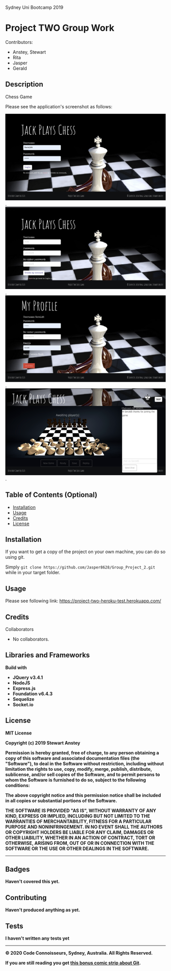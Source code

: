 Sydney Uni Bootcamp 2019

# Project TWO Group Work 

Contributors:

- Anstey, Stewart
- Rita
- Jasper
- Gerald

## Description

Chess Game

Please see the application's screenshot as follows:

![screenshot](public/images/screenshots/login.png).
![screenshot](public/images/screenshots/registration.png).
![screenshot](public/images/screenshots/profile.png).
![screenshot](public/images/screenshots/chat&chess.png).

## Table of Contents (Optional)

- [Installation](#installation)
- [Usage](#usage)
- [Credits](#credits)
- [License](#license)

## Installation

If you want to get a copy of the project on your own machine, you can do so using git.

Simply `git clone https://github.com/Jasper8628/Group_Project_2.git` while in your target folder.

## Usage

Please see following link: https://project-two-heroku-test.herokuapp.com/ 

## Credits

Collaborators

- No collaborators.

## Libraries and Frameworks

<b>Build with<b>

- JQuery v3.4.1
- NodeJS
- Express.js
- Foundation v6.4.3
- Sequelize
- Socket.io

## License

MIT License

Copyright (c) 2019 Stewart Anstey

Permission is hereby granted, free of charge, to any person obtaining a copy
of this software and associated documentation files (the "Software"), to deal
in the Software without restriction, including without limitation the rights
to use, copy, modify, merge, publish, distribute, sublicense, and/or sell
copies of the Software, and to permit persons to whom the Software is
furnished to do so, subject to the following conditions:

The above copyright notice and this permission notice shall be included in all
copies or substantial portions of the Software.

THE SOFTWARE IS PROVIDED "AS IS", WITHOUT WARRANTY OF ANY KIND, EXPRESS OR
IMPLIED, INCLUDING BUT NOT LIMITED TO THE WARRANTIES OF MERCHANTABILITY,
FITNESS FOR A PARTICULAR PURPOSE AND NONINFRINGEMENT. IN NO EVENT SHALL THE
AUTHORS OR COPYRIGHT HOLDERS BE LIABLE FOR ANY CLAIM, DAMAGES OR OTHER
LIABILITY, WHETHER IN AN ACTION OF CONTRACT, TORT OR OTHERWISE, ARISING FROM,
OUT OF OR IN CONNECTION WITH THE SOFTWARE OR THE USE OR OTHER DEALINGS IN THE
SOFTWARE.

---

## Badges

Haven't covered this yet.

## Contributing

Haven't produced anything as yet.

## Tests

I haven't written any tests yet

---

© 2020 Code Connoisseurs, Sydney, Australia. All Rights Reserved.

If you are still reading you get [this bonus comic strip about Git](https://xkcd.com/1597/).
